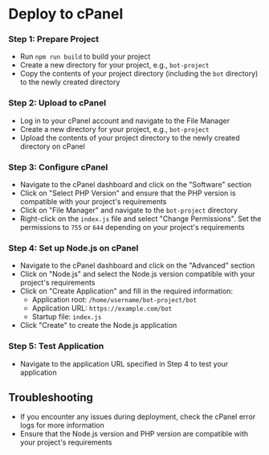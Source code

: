 **Deploy to cPanel**
=====================

### Step 1: Prepare Project

* Run `npm run build` to build your project
* Create a new directory for your project, e.g., `bot-project`
* Copy the contents of your project directory (including the `bot` directory) to the newly created directory

### Step 2: Upload to cPanel

* Log in to your cPanel account and navigate to the File Manager
* Create a new directory for your project, e.g., `bot-project`
* Upload the contents of your project directory to the newly created directory on cPanel

### Step 3: Configure cPanel

* Navigate to the cPanel dashboard and click on the "Software" section
* Click on "Select PHP Version" and ensure that the PHP version is compatible with your project's requirements
* Click on "File Manager" and navigate to the `bot-project` directory
* Right-click on the `index.js` file and select "Change Permissions". Set the permissions to `755` or `644` depending on your project's requirements

### Step 4: Set up Node.js on cPanel

* Navigate to the cPanel dashboard and click on the "Advanced" section
* Click on "Node.js" and select the Node.js version compatible with your project's requirements
* Click on "Create Application" and fill in the required information:
	+ Application root: `/home/username/bot-project/bot`
	+ Application URL: `https://example.com/bot`
	+ Startup file: `index.js`
* Click "Create" to create the Node.js application

### Step 5: Test Application

* Navigate to the application URL specified in Step 4 to test your application

**Troubleshooting**
-----------------

* If you encounter any issues during deployment, check the cPanel error logs for more information
* Ensure that the Node.js version and PHP version are compatible with your project's requirements
